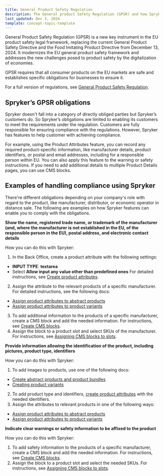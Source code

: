 ```yaml
---
title: General Product Safety Regulation
description: The General product Safety Regulation (GPSR) and how Spryker can help customers meet the requirements for this new regulation.
last_updated: Dec 3, 2024
template: concept-topic-template
---
```


General Product Safety Regulation (GPSR) is a new key instrument in the EU product safety legal framework, replacing the current General Product Safety Directive and the Food Imitating Product Directive from December 13, 2024. It modernizes the EU general product safety framework and addresses the new challenges posed to product safety by the digitalization of economies.

GPSR requires that all consumer products on the EU markets are safe and establishes specific obligations for businesses to ensure it.

For a full version of regulations, see [General Product Safety Regulation](https://commission.europa.eu/business-economy-euro/doing-business-eu/eu-product-safety-and-labelling/product-safety/general-product-safety-regulation_en).

## Spryker’s GPSR obligations

Spryker doesn't fall into a category of directly obliged parties but Spryker’s customers do. So Spryker’s obligations are limited to enabling its customers to meet the requirements under the regulation. Customers are fully responsible for ensuring compliance with the regulations. However, Spryker has features to help customer with achieving compliance.

For example, using the Product Attributes feature, you can record any required product-specific information, like manufacturer details, product identifiers, or postal and email addresses, including for a responsible person within EU. You can also apply this feature to the warning or safety instructions. If you need to add additional details to multiple Product Details pages, you can use CMS blocks.

## Examples of handling compliance using Spryker

There're different obligations depending on your company's role with regard to the product, like manufacturer, distributor, or economic operator in distance sale. The following are examples on how Spryker features can enable you to comply with the obligations.

**Show the name, registered trade name, or trademark of the manufacturer (and, where the manufacturer is not established in the EU, of the responsible person in the EU), postal address, and electronic contact details** 

How you can do this with Spryker:

1. In the Back Office, create a product attribute with the following settings:
  * **INPUT TYPE**: **textarea**
  * Select **Allow input any value other than predefined ones**
For detailed instructions, see [Create product attributes](/docs/pbc/all/product-information-management/{{site.version}}/base-shop/manage-in-the-back-office/attributes/create-product-attributes.html).

2. Assign the attribute to the relevant products of a specific manufacturer. For detailed instructions, see the following docs:
  * [Assign product attributes to abstract products](/docs/pbc/all/product-information-management/{{site.version}}/base-shop/manage-in-the-back-office/products/manage-abstract-products-and-product-bundles/assign-product-attributes-to-abstract-products-and-product-bundles.html)
  * [Assign product attributes to product variants](/docs/pbc/all/product-information-management/{{site.version}}/base-shop/manage-in-the-back-office/products/manage-product-variants/assign-product-attributes-to-product-variants.html)

3. To add additional information to the products of a specific manufacturer, create a CMS block and add the needed information. For instructions, see [Create CMS blocks](/docs/pbc/all/content-management-system/{{site.version}}/base-shop/manage-in-the-back-office/blocks/create-cms-blocks.html).
4. Assign the block to a product slot and select SKUs of the manufacturer. For instructions, see [Assigning CMS blocks to slots](/docs/pbc/all/content-management-system/{{site.version}}/base-shop/manage-in-the-back-office/manage-slots.html).

**Provide information allowing the identification of the product, including pictures, product type, identifiers**

How you can do this with Spryker:

1. To add images to products, use one of the following docs:
  * [Create abstract products and product bundles](/docs/pbc/all/product-information-management/{{site.version}}/base-shop/manage-in-the-back-office/products/manage-abstract-products-and-product-bundles/create-abstract-products-and-product-bundles.html)
  * [Creating product variants](/docs/pbc/all/product-information-management/{{site.version}}/base-shop/manage-in-the-back-office/products/manage-product-variants/create-product-variants.html)
2. To add product type and identifiers, [create product attributes](/docs/pbc/all/product-information-management/{{site.version}}/base-shop/manage-in-the-back-office/attributes/create-product-attributes.html) with the needed identifiers.
3. Assign the attributes to relevant products in one of the following ways:
  * [Assign product attributes to abstract products](/docs/pbc/all/product-information-management/{{site.version}}/base-shop/manage-in-the-back-office/products/manage-abstract-products-and-product-bundles/assign-product-attributes-to-abstract-products-and-product-bundles.html)
  * [Assign product attributes to product variants](/docs/pbc/all/product-information-management/{{site.version}}/base-shop/manage-in-the-back-office/products/manage-product-variants/assign-product-attributes-to-product-variants.html)

**Indicate clear warnings or safety information to be affixed to the product**  

How you can do this with Spryker:

1. To add safety information to the products of a specific manufacturer, create a CMS block and add the needed information. For instructions, see [Create CMS blocks](/docs/pbc/all/content-management-system/{{site.version}}/base-shop/manage-in-the-back-office/blocks/create-cms-blocks.html).
2. Assign the block to a product slot and select the needed SKUs. For instructions, see [Assigning CMS blocks to slots](/docs/pbc/all/content-management-system/{{site.version}}/base-shop/manage-in-the-back-office/manage-slots.html).
